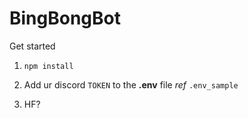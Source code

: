 # BingBongBot

Get started

1. `npm install`

2. Add ur discord `TOKEN` to the **.env** file _ref_ `.env_sample`

3. HF?